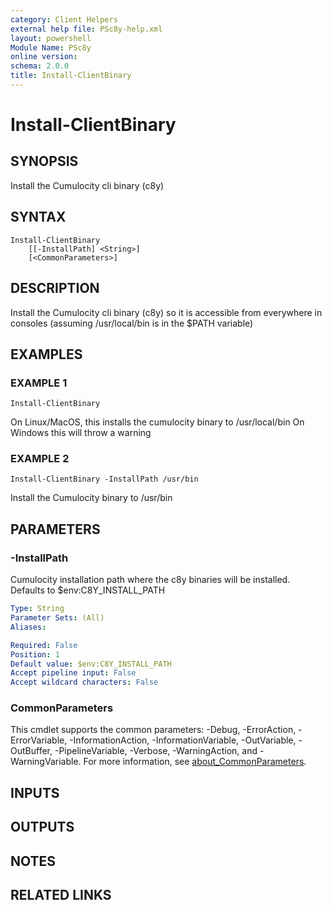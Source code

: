```yaml
---
category: Client Helpers
external help file: PSc8y-help.xml
layout: powershell
Module Name: PSc8y
online version:
schema: 2.0.0
title: Install-ClientBinary
---
```


# Install-ClientBinary

## SYNOPSIS
Install the Cumulocity cli binary (c8y)

## SYNTAX

```
Install-ClientBinary
	[[-InstallPath] <String>]
	[<CommonParameters>]
```

## DESCRIPTION
Install the Cumulocity cli binary (c8y) so it is accessible from everywhere in consoles (assuming /usr/local/bin is in the $PATH variable)

## EXAMPLES

### EXAMPLE 1
```
Install-ClientBinary
```

On Linux/MacOS, this installs the cumulocity binary to /usr/local/bin
On Windows this will throw a warning

### EXAMPLE 2
```
Install-ClientBinary -InstallPath /usr/bin
```

Install the Cumulocity binary to /usr/bin

## PARAMETERS

### -InstallPath
Cumulocity installation path where the c8y binaries will be installed.
Defaults to $env:C8Y_INSTALL_PATH

```yaml
Type: String
Parameter Sets: (All)
Aliases:

Required: False
Position: 1
Default value: $env:C8Y_INSTALL_PATH
Accept pipeline input: False
Accept wildcard characters: False
```

### CommonParameters
This cmdlet supports the common parameters: -Debug, -ErrorAction, -ErrorVariable, -InformationAction, -InformationVariable, -OutVariable, -OutBuffer, -PipelineVariable, -Verbose, -WarningAction, and -WarningVariable. For more information, see [about_CommonParameters](http://go.microsoft.com/fwlink/?LinkID=113216).

## INPUTS

## OUTPUTS

## NOTES

## RELATED LINKS
